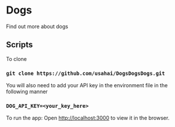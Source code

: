 # Dogs

Find out more about dogs

## Scripts

To clone

### `git clone https://github.com/usahai/DogsDogsDogs.git`

You will also need to add your API key in the environment file in the following manner

### `DOG_API_KEY=<your_key_here>`

To run the app:
Open [http://localhost:3000](http://localhost:3000) to view it in the browser.
